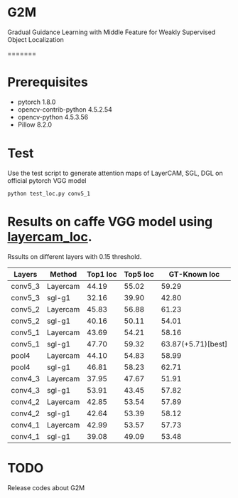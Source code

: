 # G2M
Gradual Guidance Learning with Middle Feature for Weakly Supervised Object Localization

=======

# Prerequisites 
- pytorch                   1.8.0
- opencv-contrib-python     4.5.2.54 
- opencv-python             4.5.3.56 
- Pillow                    8.2.0

# Test
Use the test script to generate attention maps of LayerCAM, SGL, DGL on official pytorch VGG model

```
python test_loc.py conv5_1
```
# Results on caffe VGG model using [layercam_loc](https://github.com/PengtaoJiang/layercam_loc).


Rssults on different layers with 0.15 threshold.

| Layers   | Method     | Top1 loc | Top5 loc | GT-Known loc        |
| -------- | --------   | ----     | ----     | ----                |
|conv5_3   | Layercam   |44.19     |55.02     |59.29                |
|conv5_3   | sgl-g1     |32.16     |39.90     |42.80        |
|conv5_2   | Layercam   |45.83     |56.88     |61.23                |
|conv5_2   | sgl-g1     |40.16     |50.11     |54.01         |
|conv5_1   | Layercam   |43.69     |54.21     |58.16                |
|conv5_1   | sgl-g1     |47.70     |59.32     |63.87(+5.71)[best]   |
|pool4     | Layercam   |44.10     |54.83     |58.99                |
|pool4     | sgl-g1     |46.81     |58.23     |62.71         |
|conv4_3   | Layercam   |37.95     |47.67     |51.91                |
|conv4_3   | sgl-g1     |53.91     |43.45     |57.82        |
|conv4_2   | Layercam   |42.85     |53.54     |57.89                |
|conv4_2   | sgl-g1     |42.64     |53.39     |58.12         |
|conv4_1   | Layercam   |42.99     |53.57     |57.73                |
|conv4_1   | sgl-g1     |39.08     |49.09     |53.48         |



# TODO

Release codes about G2M

